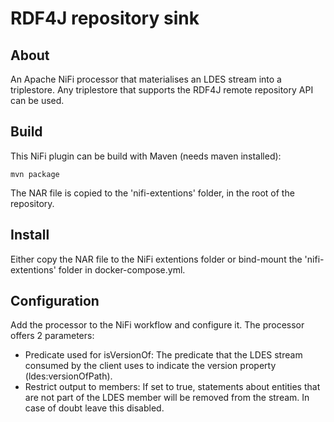 # RDF4J repository sink
## About
An Apache NiFi processor that materialises an LDES stream into a triplestore.
Any triplestore that supports the RDF4J remote repository API can be used.

## Build
This NiFi plugin can be build with Maven (needs maven installed):
```
mvn package
```
The NAR file is copied to the 'nifi-extentions' folder, in the root of the repository.

## Install
Either copy the NAR file to the NiFi extentions folder or bind-mount the 'nifi-extentions' folder in docker-compose.yml.

## Configuration
Add the processor to the NiFi workflow and configure it. The processor offers 2 parameters:

 - Predicate used for isVersionOf: The predicate that the LDES stream consumed by the client uses to indicate the version property (ldes:versionOfPath).
 - Restrict output to members: If set to true, statements about entities that are not part of the LDES member will be removed from the stream. In case of doubt leave this disabled.

